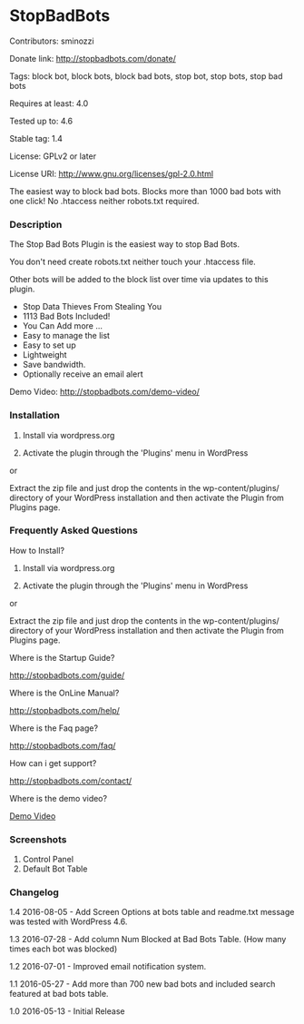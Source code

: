 # StopBadBots
Contributors: sminozzi

Donate link: http://stopbadbots.com/donate/

Tags: block bot, block bots, block bad bots, stop bot, stop bots, stop bad bots

Requires at least: 4.0

Tested up to: 4.6

Stable tag: 1.4

License: GPLv2 or later

License URI: http://www.gnu.org/licenses/gpl-2.0.html


The easiest way to block bad bots. Blocks more than 1000 bad bots with one click! No .htaccess neither robots.txt required.

### Description


 The Stop Bad Bots Plugin is the easiest way to stop Bad Bots.


  You don't need create robots.txt neither touch your .htaccess file.

</p>

 
 Other bots will be added to the block list over time via updates to this plugin. 


- Stop Data Thieves From Stealing You 
- 1113 Bad Bots Included!
- You Can Add more ...
- Easy to manage the list
- Easy to set up
- Lightweight
- Save bandwidth.
- Optionally receive an email alert


Demo Video: http://stopbadbots.com/demo-video/


### Installation 


1) Install via wordpress.org

2) Activate the plugin through the 'Plugins' menu in WordPress

or

Extract the zip file and just drop the contents in the wp-content/plugins/ directory of your WordPress installation and then activate the Plugin from Plugins page.



### Frequently Asked Questions 

How to Install?

1) Install via wordpress.org

2) Activate the plugin through the 'Plugins' menu in WordPress

or

Extract the zip file and just drop the contents in the wp-content/plugins/ directory of your WordPress installation and then activate the Plugin from Plugins page.


Where is the Startup Guide?

http://stopbadbots.com/guide/


Where is the OnLine Manual?

http://stopbadbots.com/help/


Where is the Faq page?

http://stopbadbots.com/faq/


How can i get support?

http://stopbadbots.com/contact/


Where is the demo video?

<a href="http://stopbadbots.com/demo-video/">Demo Video</a>



### Screenshots 
1. Control Panel
2. Default Bot Table

### Changelog 
1.4 2016-08-05 -  Add Screen Options at bots table and readme.txt message was tested with WordPress 4.6. 

1.3 2016-07-28 -  Add column Num Blocked at Bad Bots Table. (How many times each bot was blocked)

1.2 2016-07-01 -  Improved email notification system.

1.1 2016-05-27 -  Add more than 700 new bad bots and included search featured at bad bots table.

1.0 2016-05-13 -  Initial Release
